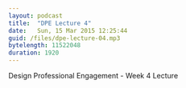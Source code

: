 ```yaml
---
layout: podcast
title:  "DPE Lecture 4"
date:   Sun, 15 Mar 2015 12:25:44
guid: /files/dpe-lecture-04.mp3
bytelength: 11522048
duration: 1920
---
```

Design Professional Engagement - Week 4 Lecture